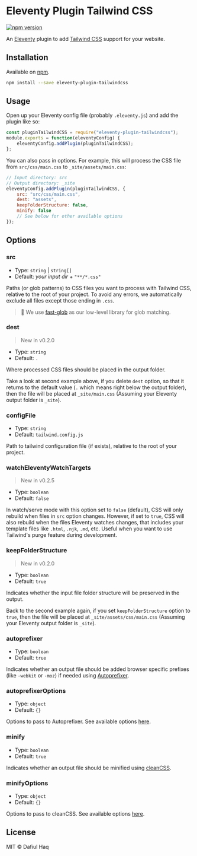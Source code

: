 # Eleventy Plugin Tailwind CSS

[![npm version](https://badge.fury.io/js/eleventy-plugin-tailwindcss.svg)](https://www.npmjs.com/package/eleventy-plugin-tailwindcss)

An [Eleventy](https://www.11ty.dev/) plugin to add [Tailwind CSS](https://tailwindcss.com/) support for your website.

## Installation
Available on [npm](https://www.npmjs.com/package/eleventy-plugin-tailwindcss).

```bash
npm install --save eleventy-plugin-tailwindcss
```

## Usage
Open up your Eleventy config file (probably `.eleventy.js`) and add the plugin like so:

```javascript
const pluginTailwindCSS = require("eleventy-plugin-tailwindcss");
module.exports = function(eleventyConfig) {
    eleventyConfig.addPlugin(pluginTailwindCSS);
};
```

You can also pass in options. For example, this will process the CSS file from `src/css/main.css` to `_site/assets/main.css`:
```javascript
// Input directory: src
// Output directory: _site
eleventyConfig.addPlugin(pluginTailwindCSS, {
    src: "src/css/main.css",
    dest: "assets",
    keepFolderStructure: false,
    minify: false
    // See below for other available options
});
```

## Options

### src
* Type: `string` | `string[]`
* Default:  *your input dir* + `"**/*.css"`

Paths (or glob patterns) to CSS files you want to process with Tailwind CSS, relative to the root of your project. To avoid any errors, we automatically exclude all files except those ending in `.css`.

> :book: We use [fast-glob](https://www.npmjs.com/package/fast-glob) as our low-level library for glob matching.

### dest
> New in v0.2.0
* Type: `string`
* Default: `.`

Where processed CSS files should be placed in the output folder.

Take a look at second example above, if you delete `dest` option, so that it returns to the default value (`.` which means right below the output folder), then the file will be placed at `_site/main.css` (Assuming your Eleventy output folder is `_site`).

### configFile
* Type: `string`
* Default: `tailwind.config.js`

Path to tailwind configuration file (if exists), relative to the root of your project.

### watchEleventyWatchTargets
> New in v0.2.5
* Type: `boolean`
* Default: `false`

In watch/serve mode with this option set to `false` (default), CSS will only rebuild when files in `src` option changes. However, if set to `true`, CSS will also rebuild when the files Eleventy watches changes, that includes your template files like `.html`, `.njk`, `.md`, etc. Useful when you want to use Tailwind's purge feature during development.

### keepFolderStructure
> New in v0.2.0
* Type: `boolean`
* Default: `true`

Indicates whether the input file folder structure will be preserved in the output.

Back to the second example again, if you set `keepFolderStructure` option to `true`, then the file will be placed at `_site/assets/css/main.css` (Assuming your Eleventy output folder is `_site`).

### autoprefixer
* Type: `boolean`
* Default: `true`

Indicates whether an output file should be added browser specific prefixes (like `-webkit` or `-moz`) if needed using [Autoprefixer](https://www.npmjs.com/package/autoprefixer).

### autoprefixerOptions
* Type: `object`
* Default: `{}`

Options to pass to Autoprefixer. See available options [here](https://github.com/postcss/autoprefixer#options).

### minify
* Type: `boolean`
* Default: `true`

Indicates whether an output file should be minified using [cleanCSS](https://www.npmjs.com/package/clean-css).

### minifyOptions
* Type: `object`
* Default: `{}`

Options to pass to cleanCSS. See available options [here](https://github.com/jakubpawlowicz/clean-css/tree/v4.2.1#constructor-options).

## License
MIT © Dafiul Haq
